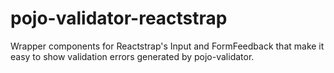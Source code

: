 # pojo-validator-reactstrap
Wrapper components for Reactstrap's Input and FormFeedback that make it easy to show validation errors generated by pojo-validator.
